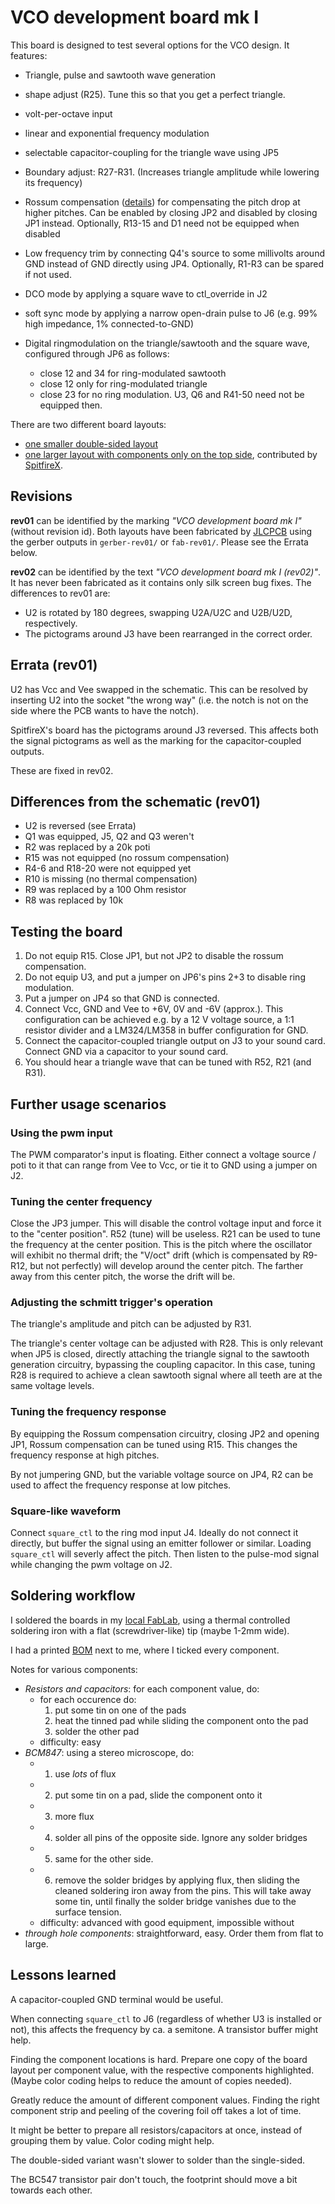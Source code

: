 VCO development board mk I
==========================

This board is designed to test several options for the VCO design. It
features:

  - Triangle, pulse and sawtooth wave generation
  - shape adjust (R25). Tune this so that you get a perfect triangle.
  - volt-per-octave input
  - linear and exponential frequency modulation
  - selectable capacitor-coupling for the triangle wave using JP5
  - Boundary adjust: R27-R31. (Increases triangle amplitude while
    lowering its frequency)
  - Rossum compensation ([details](https://www.schmitzbits.de/expo_tutorial/))
    for compensating the pitch drop at higher pitches. Can be enabled by
    closing JP2 and disabled by closing JP1 instead. Optionally, R13-15 and
    D1 need not be equipped when disabled
  - Low frequency trim by connecting Q4's source to some millivolts around
    GND instead of GND directly using JP4. Optionally, R1-R3 can be spared
    if not used.
  - DCO mode by applying a square wave to ctl\_override in J2
  - soft sync mode by applying a narrow open-drain pulse to J6
    (e.g. 99% high impedance, 1% connected-to-GND)
  - Digital ringmodulation on the triangle/sawtooth and the square wave,
    configured through JP6 as follows:
    
    - close 12 and 34 for ring-modulated sawtooth
    - close 12 only for ring-modulated triangle
    - close 23 for no ring modulation. U3, Q6 and R41-50 need not be
      equipped then.

There are two different board layouts:

  - [one smaller double-sided layout](vco_mk1_windfisch)
  - [one larger layout with components only on the top side](vco_mk1_spitfire), contributed by [SpitfireX](https://github.com/spitfirex).


Revisions
---------

**rev01** can be identified by the marking _"VCO development board mk I"_
(without revision id). Both layouts have been fabricated by [JLCPCB](https://jlcpcb.com)
using the gerber outputs in `gerber-rev01/` or `fab-rev01/`.
Please see the Errata below.

**rev02** can be identified by the text _"VCO development board mk I (rev02)"_.
It has never been fabricated as it contains only silk screen bug fixes.
The differences to rev01 are:

  - U2 is rotated by 180 degrees, swapping U2A/U2C and U2B/U2D, respectively.
  - The pictograms around J3 have been rearranged in the correct order.

Errata (rev01)
--------------

U2 has Vcc and Vee swapped in the schematic. This can be resolved by inserting
U2 into the socket "the wrong way" (i.e. the notch is not on the side where the
PCB wants to have the notch).

SpitfireX's board has the pictograms around J3 reversed. This affects both
the signal pictograms as well as the marking for the capacitor-coupled outputs.

These are fixed in rev02.

Differences from the schematic (rev01)
--------------------------------------

  - U2 is reversed (see Errata)
  - Q1 was equipped, J5, Q2 and Q3 weren't
  - R2 was replaced by a 20k poti
  - R15 was not equipped (no rossum compensation)
  - R4-6 and R18-20 were not equipped yet
  - R10 is missing (no thermal compensation)
  - R9 was replaced by a 100 Ohm resistor
  - R8 was replaced by 10k

Testing the board
-----------------

1. Do not equip R15. Close JP1, but not JP2 to disable the rossum compensation.
2. Do not equip U3, and put a jumper on JP6's pins 2+3 to disable ring modulation.
3. Put a jumper on JP4 so that GND is connected.
4. Connect Vcc, GND and Vee to +6V, 0V and -6V (approx.). This configuration can be
   achieved e.g. by a 12 V voltage source, a 1:1 resistor divider and a LM324/LM358
   in buffer configuration for GND.
5. Connect the capacitor-coupled triangle output on J3 to your sound card. Connect GND
   via a capacitor to your sound card.
6. You should hear a triangle wave that can be tuned with R52, R21 (and R31).

Further usage scenarios
-----------------------

### Using the pwm input

The PWM comparator's input is floating. Either connect a voltage source / poti to it that
can range from Vee to Vcc, or tie it to GND using a jumper on J2.

### Tuning the center frequency

Close the JP3 jumper. This will disable the control voltage input and force it to the
"center position". R52 (tune) will be useless. R21 can be used to tune the frequency
at the center position. This is the pitch where the oscillator will exhibit no thermal
drift; the "V/oct" drift (which is compensated by R9-R12, but not perfectly) will
develop around the center pitch. The farther away from this center pitch, the worse the
drift will be.

### Adjusting the schmitt trigger's operation

The triangle's amplitude and pitch can be adjusted by R31.

The triangle's center voltage can be adjusted with R28. This is only relevant when JP5 is
closed, directly attaching the triangle signal to the sawtooth generation circuitry,
bypassing the coupling capacitor. In this case, tuning R28 is required to achieve a clean
sawtooth signal where all teeth are at the same voltage levels.

### Tuning the frequency response

By equipping the Rossum compensation circuitry, closing JP2 and opening JP1, Rossum
compensation can be tuned using R15. This changes the frequency response at high pitches.

By not jumpering GND, but the variable voltage source on JP4, R2 can be used to affect
the frequency response at low pitches.

### Square-like waveform

Connect `square_ctl` to the ring mod input J4. Ideally do not connect it directly,
but buffer the signal using an emitter follower or similar. Loading `square_ctl` will
severly affect the pitch. Then listen to the pulse-mod signal while changing the pwm
voltage on J2.

Soldering workflow
------------------

I soldered the boards in my [local FabLab](https://fablab.fau.de), using a thermal
controlled soldering iron with a flat (screwdriver-like) tip (maybe 1-2mm wide).

I had a printed [BOM](vco_mk1_windfisch/bom.ods) next to me, where I ticked
every component.

Notes for various components:

  - *Resistors and capacitors*: for each component value, do:
    - for each occurence do:
      1. put some tin on one of the pads
      2. heat the tinned pad while sliding the component onto the pad
      3. solder the other pad
    - difficulty: easy
  - *BCM847*: using a stereo microscope, do:
    - 1. use *lots* of flux
    - 2. put some tin on a pad, slide the component onto it
    - 3. more flux
    - 4. solder all pins of the opposite side. Ignore any solder bridges
    - 5. same for the other side.
    - 6. remove the solder bridges by applying flux, then sliding the cleaned
         soldering iron away from the pins. This will take away some tin, until
         finally the solder bridge vanishes due to the surface tension.
    - difficulty: advanced with good equipment, impossible without
  - *through hole components*: straightforward, easy. Order them from flat to large.

Lessons learned
---------------

A capacitor-coupled GND terminal would be useful.

When connecting `square_ctl` to J6 (regardless of whether U3 is installed or not),
this affects the frequency by ca. a semitone. A transistor buffer might help.

Finding the component locations is hard. Prepare one copy of the board layout
per component value, with the respective components highlighted. (Maybe color
coding helps to reduce the amount of copies needed).

Greatly reduce the amount of different component values. Finding the right
component strip and peeling of the covering foil off takes a lot of time.

It might be better to prepare all resistors/capacitors at once, instead of
grouping them by value. Color coding might help.

The double-sided variant wasn't slower to solder than the single-sided.

The BC547 transistor pair don't touch, the footprint should move a bit towards
each other.
